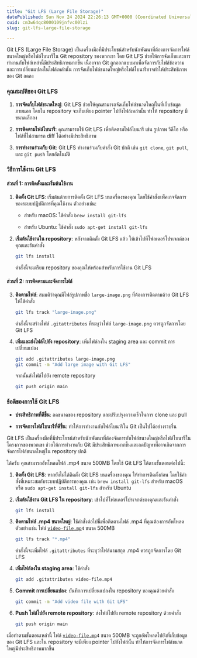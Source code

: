 ```yaml
---
title: "Git LFS (Large File Storage)"
datePublished: Sun Nov 24 2024 22:26:13 GMT+0000 (Coordinated Universal Time)
cuid: cm3w64qc8000109jnfvc00lzi
slug: git-lfs-large-file-storage

---
```


Git LFS (Large File Storage) เป็นเครื่องมือที่มีประโยชน์สำหรับนักพัฒนาที่ต้องการจัดการไฟล์ขนาดใหญ่หรือไฟล์ไบนารีใน Git repository ของพวกเขา โดย Git LFS ช่วยให้การจัดเก็บและการทำงานกับไฟล์เหล่านี้มีประสิทธิภาพมากขึ้น เนื่องจาก Git ถูกออกแบบมาเพื่อจัดการกับไฟล์ข้อความและการเปลี่ยนแปลงในไฟล์เหล่านั้น การจัดเก็บไฟล์ขนาดใหญ่หรือไฟล์ไบนารีอาจทำให้ประสิทธิภาพของ Git ลดลง

### คุณสมบัติของ Git LFS

1. **การจัดเก็บไฟล์ขนาดใหญ่**: Git LFS ช่วยให้คุณสามารถจัดเก็บไฟล์ขนาดใหญ่ในที่เก็บข้อมูลภายนอก โดยใน repository จะเก็บเพียง pointer ไปยังไฟล์เหล่านั้น ทำให้ repository มีขนาดเล็กลง
    
2. **การติดตามไฟล์ไบนารี**: คุณสามารถใช้ Git LFS เพื่อติดตามไฟล์ไบนารี เช่น รูปภาพ วิดีโอ หรือไฟล์ที่ไม่สามารถ diff ได้อย่างมีประสิทธิภาพ
    
3. **การทำงานร่วมกับ Git**: Git LFS ทำงานร่วมกับคำสั่ง Git ปกติ เช่น `git clone`, `git pull`, และ `git push` โดยอัตโนมัติ
    

### วิธีการใช้งาน Git LFS

#### ส่วนที่ 1: การติดตั้งและเริ่มต้นใช้งาน

1. **ติดตั้ง Git LFS**: เริ่มต้นด้วยการติดตั้ง Git LFS บนเครื่องของคุณ โดยใช้คำสั่งแพ็คเกจจัดการของระบบปฏิบัติการที่คุณใช้งาน ตัวอย่างเช่น:
    
    * สำหรับ macOS: ใช้คำสั่ง `brew install git-lfs`
        
    * สำหรับ Ubuntu: ใช้คำสั่ง `sudo apt-get install git-lfs`
        
2. **เริ่มต้นใช้งานใน repository**: หลังจากติดตั้ง Git LFS แล้ว ให้เข้าไปที่โฟลเดอร์โปรเจกต์ของคุณและรันคำสั่ง
    
    ```bash
    git lfs install
    ```
    
    คำสั่งนี้จะเตรียม repository ของคุณให้พร้อมสำหรับการใช้งาน Git LFS
    

#### ส่วนที่ 2: การติดตามและจัดการไฟล์

3. **ติดตามไฟล์**: สมมติว่าคุณมีไฟล์รูปภาพชื่อ `large-image.png` ที่ต้องการติดตามด้วย Git LFS ให้ใช้คำสั่ง
    
    ```bash
    git lfs track "large-image.png"
    ```
    
    คำสั่งนี้จะสร้างไฟล์ `.gitattributes` ที่ระบุว่าไฟล์ `large-image.png` ควรถูกจัดการโดย Git LFS
    
4. **เพิ่มและส่งไฟล์ไปยัง repository**: เพิ่มไฟล์ลงใน staging area และ commit การเปลี่ยนแปลง
    
    ```bash
    git add .gitattributes large-image.png
    git commit -m "Add large image with Git LFS"
    ```
    
    จากนั้นส่งไฟล์ไปยัง remote repository
    
    ```bash
    git push origin main
    ```
    

### ข้อดีของการใช้ Git LFS

* **ประสิทธิภาพที่ดีขึ้น**: ลดขนาดของ repository และปรับปรุงความเร็วในการ clone และ pull
    
* **การจัดการไฟล์ไบนารีที่ดีขึ้น**: ทำให้การทำงานกับไฟล์ไบนารีใน Git เป็นไปได้อย่างราบรื่น
    

Git LFS เป็นเครื่องมือที่มีประโยชน์สำหรับนักพัฒนาที่ต้องจัดการกับไฟล์ขนาดใหญ่หรือไฟล์ไบนารีในโครงการของพวกเขา ช่วยให้การทำงานกับ Git มีประสิทธิภาพมากขึ้นและลดปัญหาที่อาจเกิดจากการจัดการไฟล์ขนาดใหญ่ใน repository ปกติ

ได้ครับ คุณสามารถอัพโหลดไฟล์ .mp4 ขนาด 500MB โดยใช้ Git LFS ได้ตามขั้นตอนต่อไปนี้:

1. **ติดตั้ง Git LFS**: หากยังไม่ได้ติดตั้ง Git LFS บนเครื่องของคุณ ให้ทำการติดตั้งก่อน โดยใช้คำสั่งที่เหมาะสมกับระบบปฏิบัติการของคุณ เช่น `brew install git-lfs` สำหรับ macOS หรือ `sudo apt-get install git-lfs` สำหรับ Ubuntu
    
2. **เริ่มต้นใช้งาน Git LFS ใน repository**: เข้าไปที่โฟลเดอร์โปรเจกต์ของคุณและรันคำสั่ง
    
    ```bash
    git lfs install
    ```
    
3. **ติดตามไฟล์ .mp4 ขนาดใหญ่**: ใช้คำสั่งต่อไปนี้เพื่อติดตามไฟล์ .mp4 ที่คุณต้องการอัพโหลด ตัวอย่างเช่น ไฟล์ [`video-file.mp`](http://video-file.mp)`4` ขนาด 500MB
    
    ```bash
    git lfs track "*.mp4"
    ```
    
    คำสั่งนี้จะเพิ่มไฟล์ `.gitattributes` ที่ระบุว่าไฟล์นามสกุล .mp4 ควรถูกจัดการโดย Git LFS
    
4. **เพิ่มไฟล์ลงใน staging area**: ใช้คำสั่ง
    
    ```bash
    git add .gitattributes video-file.mp4
    ```
    
5. **Commit การเปลี่ยนแปลง**: บันทึกการเปลี่ยนแปลงใน repository ของคุณด้วยคำสั่ง
    
    ```bash
    git commit -m "Add video file with Git LFS"
    ```
    
6. **Push ไฟล์ไปยัง remote repository**: ส่งไฟล์ไปยัง remote repository ด้วยคำสั่ง
    
    ```bash
    git push origin main
    ```
    

เมื่อทำตามขั้นตอนเหล่านี้ ไฟล์ [`video-file.mp`](http://video-file.mp)`4` ขนาด 500MB จะถูกอัพโหลดไปยังที่เก็บข้อมูลของ Git LFS และใน repository จะมีเพียง pointer ไปยังไฟล์นั้น ทำให้การจัดการไฟล์ขนาดใหญ่มีประสิทธิภาพมากขึ้น